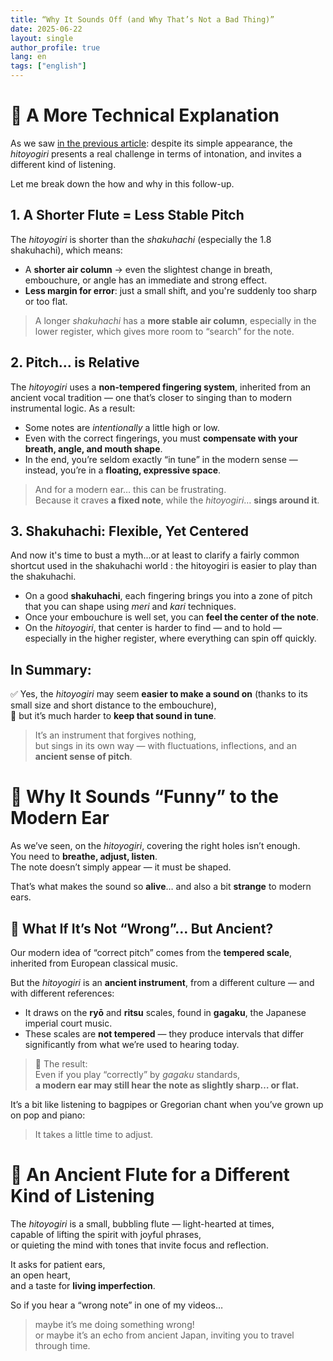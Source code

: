 ```yaml
---
title: “Why It Sounds Off (and Why That’s Not a Bad Thing)”
date: 2025-06-22
layout: single
author_profile: true
lang: en
tags: ["english"]
---
```

# 🎐 A More Technical Explanation

As we saw [in the previous article](/sounds-off-part1/): despite its simple appearance, the *hitoyogiri* presents a real challenge in terms of intonation, and invites a different kind of listening.

Let me break down the how and why in this follow-up.


## 1. A Shorter Flute = Less Stable Pitch

The *hitoyogiri* is shorter than the *shakuhachi* (especially the 1.8 shakuhachi), which means:

- A **shorter air column** → even the slightest change in breath, embouchure, or angle has an immediate and strong effect.
- **Less margin for error**: just a small shift, and you're suddenly too sharp or too flat.

> A longer *shakuhachi* has a **more stable air column**, especially in the lower register, which gives more room to “search” for the note.


## 2. Pitch… is Relative

The *hitoyogiri* uses a **non-tempered fingering system**, inherited from an ancient vocal tradition — one that’s closer to singing than to modern instrumental logic. 
As a result:

- Some notes are *intentionally* a little high or low.
- Even with the correct fingerings, you must **compensate with your breath, angle, and mouth shape**.
- In the end, you’re seldom exactly “in tune” in the modern sense — instead, you’re in a **floating, expressive space**.

> And for a modern ear… this can be frustrating.  
> Because it craves **a fixed note**, while the *hitoyogiri*… **sings around it**.


## 3. Shakuhachi: Flexible, Yet Centered

And now it's time to bust a myth...or at least to clarify a fairly common shortcut used in the shakuhachi world : the hitoyogiri
is easier to play than the shakuhachi. 

- On a good **shakuhachi**, each fingering brings you into a zone of pitch that you can shape using *meri* and *kari* techniques.
- Once your embouchure is well set, you can **feel the center of the note**.
- On the *hitoyogiri*, that center is harder to find — and to hold — especially in the higher register, where everything can spin off quickly.


## In Summary:

✅ Yes, the *hitoyogiri* may seem **easier to make a sound on** (thanks to its small size and short distance to the embouchure),  
🚫 but it’s much harder to **keep that sound in tune**.

> It’s an instrument that forgives nothing,  
> but sings in its own way — with fluctuations, inflections, and an **ancient sense of pitch**.


# 🎵 Why It Sounds “Funny” to the Modern Ear

As we’ve seen, on the *hitoyogiri*, covering the right holes isn’t enough.  
You need to **breathe, adjust, listen**.  
The note doesn’t simply appear — it must be shaped.

That’s what makes the sound so **alive**… and also a bit **strange** to modern ears.


## 🎼 What If It’s Not “Wrong”… But Ancient?

Our modern idea of “correct pitch” comes from the **tempered scale**, inherited from European classical music.

But the *hitoyogiri* is an **ancient instrument**, from a different culture — and with different references:

- It draws on the **ryō** and **ritsu** scales, found in **gagaku**, the Japanese imperial court music.
- These scales are **not tempered** — they produce intervals that differ significantly from what we’re used to hearing today.

> 🎵 The result:  
> Even if you play “correctly” by *gagaku* standards,  
> **a modern ear may still hear the note as slightly sharp… or flat.**

It’s a bit like listening to bagpipes or Gregorian chant when you’ve grown up on pop and piano:

> It takes a little time to adjust.


# 🌿 An Ancient Flute for a Different Kind of Listening

The *hitoyogiri* is a small, bubbling flute — light-hearted at times,  
capable of lifting the spirit with joyful phrases,  
or quieting the mind with tones that invite focus and reflection.

It asks for patient ears,  
an open heart,  
and a taste for **living imperfection**.


So if you hear a “wrong note” in one of my videos…

> maybe it’s me doing something wrong!  
> or maybe it’s an echo from ancient Japan, inviting you to travel through time.

